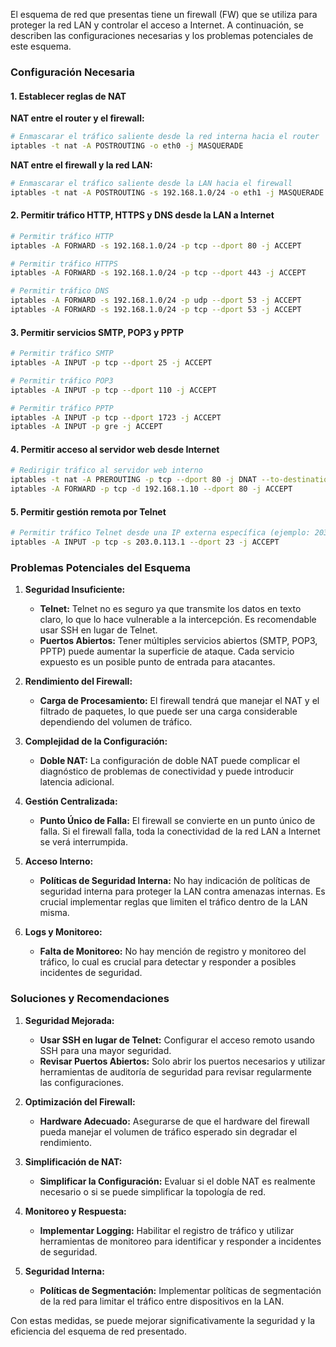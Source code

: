 El esquema de red que presentas tiene un firewall (FW) que se utiliza para proteger la red LAN y controlar el acceso a Internet. A continuación, se describen las configuraciones necesarias y los problemas potenciales de este esquema.

### Configuración Necesaria

#### 1. Establecer reglas de NAT

**NAT entre el router y el firewall:**
```bash
# Enmascarar el tráfico saliente desde la red interna hacia el router
iptables -t nat -A POSTROUTING -o eth0 -j MASQUERADE
```

**NAT entre el firewall y la red LAN:**
```bash
# Enmascarar el tráfico saliente desde la LAN hacia el firewall
iptables -t nat -A POSTROUTING -s 192.168.1.0/24 -o eth1 -j MASQUERADE
```

#### 2. Permitir tráfico HTTP, HTTPS y DNS desde la LAN a Internet
```bash
# Permitir tráfico HTTP
iptables -A FORWARD -s 192.168.1.0/24 -p tcp --dport 80 -j ACCEPT

# Permitir tráfico HTTPS
iptables -A FORWARD -s 192.168.1.0/24 -p tcp --dport 443 -j ACCEPT

# Permitir tráfico DNS
iptables -A FORWARD -s 192.168.1.0/24 -p udp --dport 53 -j ACCEPT
iptables -A FORWARD -s 192.168.1.0/24 -p tcp --dport 53 -j ACCEPT
```

#### 3. Permitir servicios SMTP, POP3 y PPTP
```bash
# Permitir tráfico SMTP
iptables -A INPUT -p tcp --dport 25 -j ACCEPT

# Permitir tráfico POP3
iptables -A INPUT -p tcp --dport 110 -j ACCEPT

# Permitir tráfico PPTP
iptables -A INPUT -p tcp --dport 1723 -j ACCEPT
iptables -A INPUT -p gre -j ACCEPT
```

#### 4. Permitir acceso al servidor web desde Internet
```bash
# Redirigir tráfico al servidor web interno
iptables -t nat -A PREROUTING -p tcp --dport 80 -j DNAT --to-destination 192.168.1.10:80
iptables -A FORWARD -p tcp -d 192.168.1.10 --dport 80 -j ACCEPT
```

#### 5. Permitir gestión remota por Telnet
```bash
# Permitir tráfico Telnet desde una IP externa específica (ejemplo: 203.0.113.1)
iptables -A INPUT -p tcp -s 203.0.113.1 --dport 23 -j ACCEPT
```

### Problemas Potenciales del Esquema

1. **Seguridad Insuficiente:**
   - **Telnet:** Telnet no es seguro ya que transmite los datos en texto claro, lo que lo hace vulnerable a la intercepción. Es recomendable usar SSH en lugar de Telnet.
   - **Puertos Abiertos:** Tener múltiples servicios abiertos (SMTP, POP3, PPTP) puede aumentar la superficie de ataque. Cada servicio expuesto es un posible punto de entrada para atacantes.

2. **Rendimiento del Firewall:**
   - **Carga de Procesamiento:** El firewall tendrá que manejar el NAT y el filtrado de paquetes, lo que puede ser una carga considerable dependiendo del volumen de tráfico.

3. **Complejidad de la Configuración:**
   - **Doble NAT:** La configuración de doble NAT puede complicar el diagnóstico de problemas de conectividad y puede introducir latencia adicional.

4. **Gestión Centralizada:**
   - **Punto Único de Falla:** El firewall se convierte en un punto único de falla. Si el firewall falla, toda la conectividad de la red LAN a Internet se verá interrumpida.

5. **Acceso Interno:**
   - **Políticas de Seguridad Interna:** No hay indicación de políticas de seguridad interna para proteger la LAN contra amenazas internas. Es crucial implementar reglas que limiten el tráfico dentro de la LAN misma.

6. **Logs y Monitoreo:**
   - **Falta de Monitoreo:** No hay mención de registro y monitoreo del tráfico, lo cual es crucial para detectar y responder a posibles incidentes de seguridad.

### Soluciones y Recomendaciones

1. **Seguridad Mejorada:**
   - **Usar SSH en lugar de Telnet:** Configurar el acceso remoto usando SSH para una mayor seguridad.
   - **Revisar Puertos Abiertos:** Solo abrir los puertos necesarios y utilizar herramientas de auditoría de seguridad para revisar regularmente las configuraciones.

2. **Optimización del Firewall:**
   - **Hardware Adecuado:** Asegurarse de que el hardware del firewall pueda manejar el volumen de tráfico esperado sin degradar el rendimiento.

3. **Simplificación de NAT:**
   - **Simplificar la Configuración:** Evaluar si el doble NAT es realmente necesario o si se puede simplificar la topología de red.

4. **Monitoreo y Respuesta:**
   - **Implementar Logging:** Habilitar el registro de tráfico y utilizar herramientas de monitoreo para identificar y responder a incidentes de seguridad.

5. **Seguridad Interna:**
   - **Políticas de Segmentación:** Implementar políticas de segmentación de la red para limitar el tráfico entre dispositivos en la LAN.

Con estas medidas, se puede mejorar significativamente la seguridad y la eficiencia del esquema de red presentado.